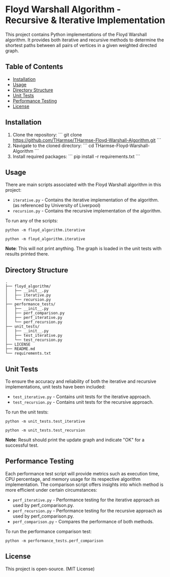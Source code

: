 # Floyd Warshall Algorithm - Recursive & Iterative Implementation

This project contains Python implementations of the Floyd Warshall algorithm. It provides both iterative and recursive methods to determine the shortest paths between all pairs of vertices in a given weighted directed graph.

## Table of Contents

- [Installation](#installation)
- [Usage](#usage)
- [Directory Structure](#directory-structure)
- [Unit Tests](#unit-tests)
- [Performance Testing](#performance-testing)
- [License](#license)

## Installation

1. Clone the repository:
\```
git clone https://github.com/THarmse/THarmse-Floyd-Warshall-Algorithm.git
\```
2. Navigate to the cloned directory:
\```
cd THarmse-Floyd-Warshall-Algorithm
\```
3. Install required packages:
\```
pip install -r requirements.txt
\```

## Usage

There are main scripts associated with the Floyd Warshall algorithm in this project:

- `iterative.py` - Contains the iterative implementation of the algorithm. (as referenced by University of Liverpool)
- `recursion.py` - Contains the recursive implementation of the algorithm.

To run any of the scripts:

    python -m floyd_algorithm.iterative

    python -m floyd_algorithm.iterative

**Note**: This will not print anything.  The graph is loaded in the unit tests with results printed there. 

## Directory Structure
    .
    ├── floyd_algorithm/
    │   ├── __init__.py
    │   ├── iterative.py
    │   └── recursion.py
    ├── performance_tests/
    │   ├── __init__.py
    │   ├── perf_comparison.py
    │   ├── perf_iterative.py
    │   └── perf_recursion.py
    ├── unit_tests/
    │   ├── __init__.py
    │   ├── test_iterative.py
    │   └── test_recursion.py
    ├── LICENSE
    ├── README.md
    └── requirements.txt

## Unit Tests

To ensure the accuracy and reliability of both the iterative and recursive implementations, unit tests have been included:

- `test_iterative.py` - Contains unit tests for the iterative approach.
- `test_recursion.py` - Contains unit tests for the recursive approach.

To run the unit tests:

    python -m unit_tests.test_iterative

    python -m unit_tests.test_recursion

**Note**: Result should print the update graph and indicate "OK" for a successful test.

## Performance Testing

Each performance test script will provide metrics such as execution time, CPU percentage, and memory usage for its respective algorithm implementation. The comparison script offers insights into which method is more efficient under certain circumstances:

- `perf_iterative.py` - Performance testing for the iterative approach as used by perf_comparison.py.
- `perf_recursion.py` - Performance testing for the recursive approach as used by perf_comparison.py.
- `perf_comparison.py` - Compares the performance of both methods.

To run the performance comparison test:

    python -m performance_tests.perf_comparison


## License

This project is open-source. (MIT License) 
